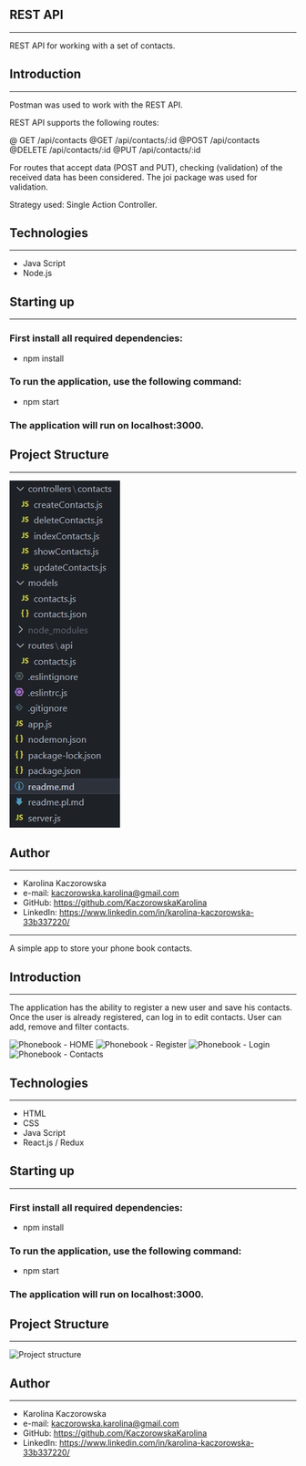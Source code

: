 ## REST API

---

REST API for working with a set of contacts.

## Introduction

---

Postman was used to work with the REST API.

REST API supports the following routes:

@ GET /api/contacts
@GET /api/contacts/:id
@POST /api/contacts
@DELETE /api/contacts/:id
@PUT /api/contacts/:id

For routes that accept data (POST and PUT), checking (validation) of the received data has been considered. The joi package was used for validation.

Strategy used: Single Action Controller.

## Technologies

---

- Java Script
- Node.js

## Starting up

---

### First install all required dependencies:

- npm install

### To run the application, use the following command:

- npm start

### The application will run on localhost:3000.

## Project Structure

---

![Project structure](./ProjectStructure.jpg)

## Author

---

- Karolina Kaczorowska
- e-mail: kaczorowska.karolina@gmail.com
- GitHub: https://github.com/KaczorowskaKarolina
- LinkedIn: https://www.linkedin.com/in/karolina-kaczorowska-33b337220/

---

A simple app to store your phone book contacts.

## Introduction

---

The application has the ability to register a new user and save his contacts.
Once the user is already registered, can log in to edit contacts. User can add,
remove and filter contacts.

![Phonebook - HOME](./src/home.jpg) ![Phonebook - Register](./src/register.jpg)
![Phonebook - Login](./src/login.jpg)
![Phonebook - Contacts](./src/contacts.jpg)

## Technologies

---

- HTML
- CSS
- Java Script
- React.js / Redux

## Starting up

---

### First install all required dependencies:

- npm install

### To run the application, use the following command:

- npm start

### The application will run on localhost:3000.

## Project Structure

---

![Project structure](./src/ProjectStructure.jpg)

## Author

---

- Karolina Kaczorowska
- e-mail: kaczorowska.karolina@gmail.com
- GitHub: https://github.com/KaczorowskaKarolina
- LinkedIn: https://www.linkedin.com/in/karolina-kaczorowska-33b337220/
